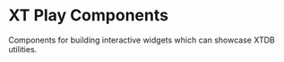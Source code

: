 # XT Play Components

Components for building interactive widgets which can showcase XTDB utilities.
